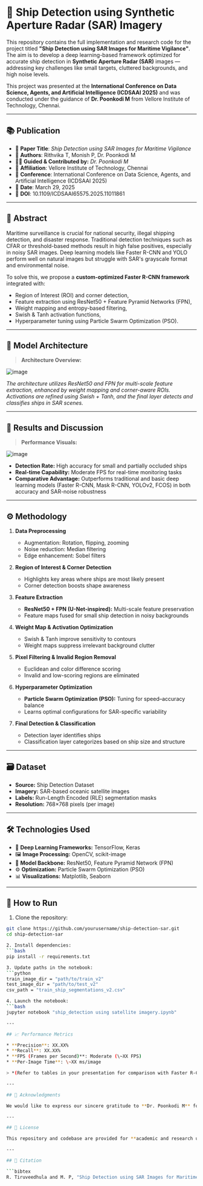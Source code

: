 # 🚢 Ship Detection using Synthetic Aperture Radar (SAR) Imagery

This repository contains the full implementation and research code for the project titled **"Ship Detection using SAR Images for Maritime Vigilance"**. The aim is to develop a deep learning-based framework optimized for accurate ship detection in **Synthetic Aperture Radar (SAR)** images — addressing key challenges like small targets, cluttered backgrounds, and high noise levels.

This project was presented at the **International Conference on Data Science, Agents, and Artificial Intelligence (ICDSAAI 2025)** and was conducted under the guidance of **Dr. Poonkodi M** from Vellore Institute of Technology, Chennai.

---

## 📚 Publication

- 📝 **Paper Title**: *Ship Detection using SAR Images for Maritime Vigilance*  
- 🧠 **Authors**: Rithvika T, Monish P, Dr. Poonkodi M
- 👨‍🏫 **Guided & Contributed by:** *Dr. Poonkodi M*  
- 🏫 **Affiliation**: Vellore Institute of Technology, Chennai  
- 📍 **Conference**: International Conference on Data Science, Agents, and Artificial Intelligence (ICDSAAI 2025)  
- 📅 **Date**: March 29, 2025  
- 🔗 **DOI**: 10.1109/ICDSAAI65575.2025.11011861

---

## 🔬 Abstract

Maritime surveillance is crucial for national security, illegal shipping detection, and disaster response. Traditional detection techniques such as CFAR or threshold-based methods result in high false positives, especially in noisy SAR images. Deep learning models like Faster R-CNN and YOLO perform well on natural images but struggle with SAR's grayscale format and environmental noise.

To solve this, we propose a **custom-optimized Faster R-CNN framework** integrated with:
- Region of Interest (ROI) and corner detection,
- Feature extraction using ResNet50 + Feature Pyramid Networks (FPN),
- Weight mapping and entropy-based filtering,
- Swish & Tanh activation functions,
- Hyperparameter tuning using Particle Swarm Optimization (PSO).

---

## 🧠 Model Architecture

> **Architecture Overview:**

  ![image](https://github.com/user-attachments/assets/32dcca1a-0fea-4d54-b4d6-160d18737897)


*The architecture utilizes ResNet50 and FPN for multi-scale feature extraction, enhanced by weight mapping and corner-aware ROIs. Activations are refined using Swish + Tanh, and the final layer detects and classifies ships in SAR scenes.*

---

## 🧪 Results and Discussion

> **Performance Visuals:**

![image](https://github.com/user-attachments/assets/5062078a-59c6-4b1e-9655-74ac6b13d984)

- **Detection Rate:** High accuracy for small and partially occluded ships
- **Real-time Capability:** Moderate FPS for real-time monitoring tasks
- **Comparative Advantage:** Outperforms traditional and basic deep learning models (Faster R-CNN, Mask R-CNN, YOLOv2, FCOS) in both accuracy and SAR-noise robustness

---

## ⚙️ Methodology

1. **Data Preprocessing**
   - Augmentation: Rotation, flipping, zooming
   - Noise reduction: Median filtering
   - Edge enhancement: Sobel filters

2. **Region of Interest & Corner Detection**
   - Highlights key areas where ships are most likely present
   - Corner detection boosts shape awareness

3. **Feature Extraction**
   - **ResNet50 + FPN (U-Net-inspired):** Multi-scale feature preservation
   - Feature maps fused for small ship detection in noisy backgrounds

4. **Weight Map & Activation Optimization**
   - Swish & Tanh improve sensitivity to contours
   - Weight maps suppress irrelevant background clutter

5. **Pixel Filtering & Invalid Region Removal**
   - Euclidean and color difference scoring
   - Invalid and low-scoring regions are eliminated

6. **Hyperparameter Optimization**
   - **Particle Swarm Optimization (PSO):** Tuning for speed–accuracy balance
   - Learns optimal configurations for SAR-specific variability

7. **Final Detection & Classification**
   - Detection layer identifies ships
   - Classification layer categorizes based on ship size and structure

---

## 🗃️ Dataset

- **Source:** Ship Detection Dataset
- **Imagery:** SAR-based oceanic satellite images
- **Labels:** Run-Length Encoded (RLE) segmentation masks
- **Resolution:** 768×768 pixels (per image)

---

## 🛠️ Technologies Used

- 🧠 **Deep Learning Frameworks:** TensorFlow, Keras  
- 🖼️ **Image Processing:** OpenCV, scikit-image  
- 🧪 **Model Backbone:** ResNet50, Feature Pyramid Network (FPN)  
- ⚙️ **Optimization:** Particle Swarm Optimization (PSO)  
- 📊 **Visualizations:** Matplotlib, Seaborn

---

## 🚀 How to Run

1. Clone the repository:
```bash
git clone https://github.com/yourusername/ship-detection-sar.git
cd ship-detection-sar

2. Install dependencies:
```bash
pip install -r requirements.txt

3. Update paths in the notebook:
```python
train_image_dir = "path/to/train_v2"
test_image_dir = "path/to/test_v2"
csv_path = "train_ship_segmentations_v2.csv"

4. Launch the notebook:
```bash
jupyter notebook "ship_detection using satellite imagery.ipynb"

---

## 📈 Performance Metrics

* **Precision**: XX.XX%
* **Recall**: XX.XX%
* **FPS (Frames per Second)**: Moderate (\~XX FPS)
* **Per-Image Time**: \~XX ms/image

> *(Refer to tables in your presentation for comparison with Faster R-CNN, YOLO, FCOS, RetinaNet, etc.)*

---

## 🙏 Acknowledgments

We would like to express our sincere gratitude to **Dr. Poonkodi M** for her unwavering guidance and mentorship throughout the project. We also thank **VIT, Chennai** for their support and platform for research.

---

## 🧾 License

This repository and codebase are provided for **academic and research use only**. For commercial licensing or extended use, please contact the authors.

---

## 🔗 Citation

```bibtex
R. Tiruveedhula and M. P, "Ship Detection using SAR Images for Maritime Vigilance," 2025 International Conference on Data Science, Agents & Artificial Intelligence (ICDSAAI), Chennai, India, 2025, pp. 1-6, doi: 10.1109/ICDSAAI65575.2025.11011861. keywords: {Surveillance;Image edge detection;Feature extraction;Real-time systems;Radar polarimetry;Security;Marine vehicles;Particle swarm optimization;Synthetic aperture radar;Synthetic aperture radar (SAR);Edge Detection;Feature Extraction Algorithm;Euclidian Distance},
```









